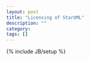 ```yaml
---
layout: post
title: "Licensing of StarUML"
description: ""
category: 
tags: []
---
```

{% include JB/setup %}

